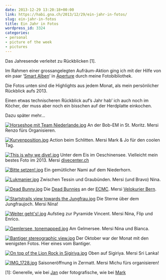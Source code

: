 ```yaml
---
date: 2013-12-29 13:20:18+00:00
link: https://habi.gna.ch/2013/12/29/ein-jahr-in-fotos/
slug: ein-jahr-in-fotos
title: Ein Jahr in Fotos
wordpress_id: 3324
categories:
- personal
- picture of the week
- pictures
---
```


Das Jahresende verleitet zu Rückblicken [1].

Im Rahmen einer grossangelegten Aufräum-Aktion ging ich mit der Hilfe von ein paar ‘[Smart Alben](http://cl.ly/T92j)’ in [Aperture](https://apple.com/aperture/) durch meine Fotobibliothek.

Die Fotos unten sind die Highlights aus jedem Monat, als mein persönlicher Rückblick aufs 2013.

Einen etwas technischeren Rückblick auf’s Jahr hab’ ich auch noch im Köcher, der muss aber noch ein bisschen auf der Herdplatte einkochen.

Dazu später mehr…

[![Horseshoe mit Team Niederlande.jpg](https://habi.gna.ch/wp-content/uploads/2013/12/Horseshoe-mit-Team-Niederlande-tm.jpg)](https://habi.gna.ch/wp-content/uploads/2013/12/Horseshoe-mit-Team-Niederlande.jpg)
An der Bob-EM in St. Moritz. Mersi Renzo fürs Organisieren.

[![Kurvenposition.jpg](https://habi.gna.ch/wp-content/uploads/2013/12/Kurvenposition-tm.jpg)](https://habi.gna.ch/wp-content/uploads/2013/12/Kurvenposition.jpg)
Action beim Schlitten. Mersi Mark & Jo für den coolen Tag.

[![This is why we dive!.jpg](https://habi.gna.ch/wp-content/uploads/2013/12/This-is-why-we-dive-tm.jpg)](https://habi.gna.ch/wp-content/uploads/2013/12/This-is-why-we-dive.jpg)
Unter dem Eis im Oeschinensee. Vielleicht mein bestes Foto im 2013. Mersi [divecenter.ch](http://divecenter.ch)

[![Bitte setzen!.jpg](https://habi.gna.ch/wp-content/uploads/2013/12/Bitte-setzen-tm.jpg)](https://habi.gna.ch/wp-content/uploads/2013/12/Bitte-setzen.jpg)
Ein gemütlicher Nami auf dem Niederhorn.

[![Lukmanier.jpg](https://habi.gna.ch/wp-content/uploads/2013/12/Lukmanier-tm.jpg)](https://habi.gna.ch/wp-content/uploads/2013/12/Lukmanier.jpg)
Zwischen Tessin und Graubünden. Mersi (und Bravo) Nina.

[![Dead Bunny.jpg](https://habi.gna.ch/wp-content/uploads/2013/12/Dead-Bunny-tm.jpg)](https://habi.gna.ch/wp-content/uploads/2013/12/Dead-Bunny.jpg)
Die [Dead Bunnies](http://www.deadbunny.ch) an der [ECMC](http://ecmc2013.ch). Mersi [Velokurier Bern](https://velokurierbern.ch).

[![Startstrails view towards the Jungfrau.jpg](https://habi.gna.ch/wp-content/uploads/2013/12/Startstrails-view-towards-the-Jungfrau-tm.jpg)](https://habi.gna.ch/wp-content/uploads/2013/12/Startstrails-view-towards-the-Jungfrau.jpg)
Die Sterne über dem Jungfraujoch. Mersi Nina!

[![Weiter geht's!.jpg](https://habi.gna.ch/wp-content/uploads/2013/12/Weiter-gehts-tm.jpg)](https://habi.gna.ch/wp-content/uploads/2013/12/Weiter-gehts.jpg)
Aufstieg zur Pyramide Vincent. Mersi Nina, Flip und Enrico.

[![Gemlersee, tonemapped.jpg](https://habi.gna.ch/wp-content/uploads/2013/12/Gemlersee-tonemapped-tm.jpg)](https://habi.gna.ch/wp-content/uploads/2013/12/Gemlersee-tonemapped.jpg)
Am Gelmersee. Mersi Nina und Bianca.

[![Bantiger stereographic view.jpg](https://habi.gna.ch/wp-content/uploads/2013/12/Bantiger-stereographic-view-tm.jpg)](https://habi.gna.ch/wp-content/uploads/2013/12/Bantiger-stereographic-view.jpg)
Der Oktober war der Monat mit den wenigsten Fotos. Hier eines vom Bantiger.

[![On top of the Lion Rock in Sigiriya.jpg](https://habi.gna.ch/wp-content/uploads/2013/12/On-top-of-the-Lion-Rock-in-Sigiriya-tm.jpg)](https://habi.gna.ch/wp-content/uploads/2013/12/On-top-of-the-Lion-Rock-in-Sigiriya.jpg)
Oben auf Sigiriya. Mersi Sri Lanka!

[![IMG_1728.jpg](https://habi.gna.ch/wp-content/uploads/2013/12/IMG_1728-tm.jpg)](https://habi.gna.ch/wp-content/uploads/2013/12/IMG_1728.jpg)
Saisoneröffnung in Zermatt. Mersi Michu fürs organisieren!

[1]: Generelle, wie bei [Jan](https://pieceoplastic.com/index.php/6353/) oder fotografische, wie bei [Mark](https://permanenttourist.ch/2013/12/review-of-2013/)
